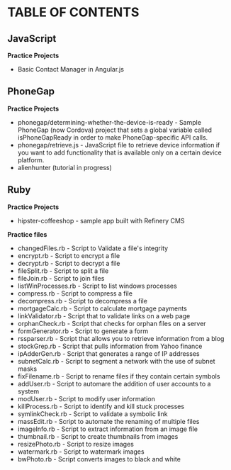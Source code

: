 TABLE OF CONTENTS
==================

JavaScript
------------------
__Practice Projects__
+ Basic Contact Manager in Angular.js

PhoneGap
------------------
__Practice Projects__
+ phonegap/determining-whether-the-device-is-ready - Sample PhoneGap (now Cordova) project that sets a global variable called isPhoneGapReady in order to make PhoneGap-specific API calls.
+ phonegap/retrieve.js - JavaScript file to retrieve device information if you want to add functionality that is available only on a certain device platform. 
+ alienhunter (tutorial in progress)

Ruby
------------------
__Practice Projects__
+ hipster-coffeeshop - sample app built with Refinery CMS

__Practice files__
+ changedFiles.rb - Script to Validate a file's integrity
+ encrypt.rb - Script to encrypt a file
+ decrypt.rb - Script to decrypt a file
+ fileSplit.rb - Script to split a file
+ fileJoin.rb - Script to join files
+ listWinProcesses.rb - Script to list windows processes
+ compress.rb - Script to compress a file
+ decompress.rb - Script to decompress a file
+ mortgageCalc.rb - Script to calculate mortgage payments
+ linkValidator.rb - Script that to validate links on a web page
+ orphanCheck.rb - Script that checks for orphan files on a server
+ formGenerator.rb - Script to generate a form 
+ rssparser.rb - Script that allows you to retrieve information from a blog
+ stockGrep.rb - Script that pulls information from Yahoo finance
+ ipAdderGen.rb - Script that generates a range of IP addresses
+ subnetCalc.rb - Script to segment a network with the use of subnet masks
+ fixFilename.rb - Script to rename files if they contain certain symbols
+ addUser.rb - Script to automare the addition of user accounts to a system
+ modUser.rb - Script to modify user information
+ killProcess.rb - Script to identify and kill stuck processes
+ symlinkCheck.rb - Script to validate a symbolic link
+ massEdit.rb - Script to automate the renaming of multiple files 
+ imageInfo.rb - Script to extract information from an image file
+ thumbnail.rb - Script to create thumbnails from images 
+ resizePhoto.rb - Script to resize images
+ watermark.rb - Script to watermark images
+ bwPhoto.rb - Script converts images to black and white

